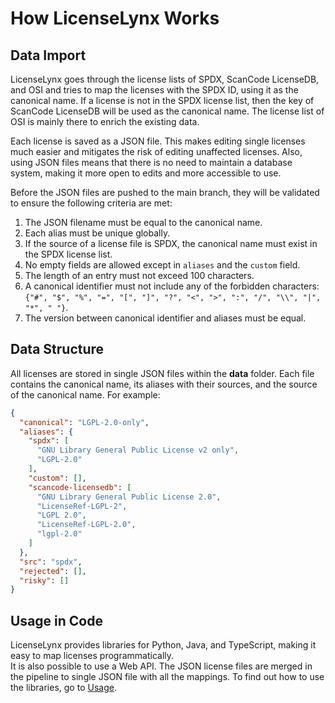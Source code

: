 # How LicenseLynx Works

## Data Import

LicenseLynx goes through the license lists of SPDX, ScanCode LicenseDB, and OSI and tries to map the licenses with the
SPDX ID, using it as the canonical name.
If a license is not in the SPDX license list, then the key of ScanCode LicenseDB will be used as the canonical name.
The license list of OSI is mainly there to enrich the existing data.

Each license is saved as a JSON file.
This makes editing single licenses much easier and mitigates the risk of editing unaffected licenses.
Also, using JSON files means that there is no need to maintain a database system, making it more open to edits and more
accessible to use.

Before the JSON files are pushed to the main branch, they will be validated to ensure the following criteria are met:

1. The JSON filename must be equal to the canonical name.
2. Each alias must be unique globally.
3. If the source of a license file is SPDX, the canonical name must exist in the SPDX license list.
4. No empty fields are allowed except in `aliases` and the `custom` field.
5. The length of an entry must not exceed 100 characters.
6. A canonical identifier must not include any of the forbidden characters:
   `{"#", "$", "%", "=", "[", "]", "?", "<", ">", ":", "/", "\\", "|", "*", " "}`.
7. The version between canonical identifier and aliases must be equal.

## Data Structure

All licenses are stored in single JSON files within the **data** folder. Each file contains the canonical name, its
aliases with their sources, and the source of the canonical name. For example:

```json
{
  "canonical": "LGPL-2.0-only",
  "aliases": {
    "spdx": [
      "GNU Library General Public License v2 only",
      "LGPL-2.0"
    ],
    "custom": [],
    "scancode-licensedb": [
      "GNU Library General Public License 2.0",
      "LicenseRef-LGPL-2",
      "LGPL 2.0",
      "LicenseRef-LGPL-2.0",
      "lgpl-2.0"
    ]
  },
  "src": "spdx",
  "rejected": [],
  "risky": []
}
```

## Usage in Code

LicenseLynx provides libraries for Python, Java, and TypeScript, making it easy to map licenses programmatically.  
It is also possible to use a Web API.
The JSON license files are merged in the pipeline to single JSON file with all the mappings.
To find out how to use the libraries, go to [Usage](usage.md).
